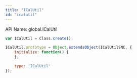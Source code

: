 ```yaml
---
title: "ICalUtil"
id: "icalutil"
---
```


API Name: global.ICalUtil

```js
var ICalUtil = Class.create();

ICalUtil.prototype = Object.extendsObject(ICalUtilSNC, {
    initialize: function() {
    },

    type: 'ICalUtil'
});
```